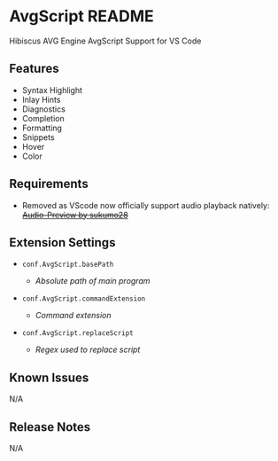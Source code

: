 # AvgScript README

Hibiscus AVG Engine AvgScript Support for VS Code

## Features

- Syntax Highlight
- Inlay Hints
- Diagnostics
- Completion
- Formatting
- Snippets
- Hover
- Color

## Requirements

- Removed as VScode now officially support audio playback natively: ~~[Audio-Preview by sukumo28](https://marketplace.visualstudio.com/items?itemName=sukumo28.wav-preview)~~

## Extension Settings

- `conf.AvgScript.basePath`
  - *Absolute path of main program*

- `conf.AvgScript.commandExtension`
  - *Command extension*

- `conf.AvgScript.replaceScript`
  - *Regex used to replace script*

## Known Issues

N/A

## Release Notes

N/A

